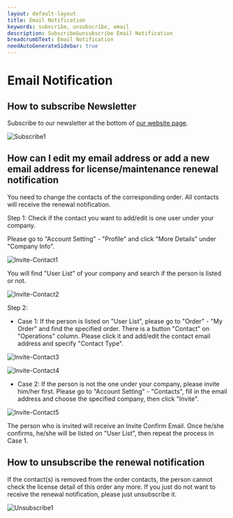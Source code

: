 ```yaml
---
layout: default-layout
title: Email Notification
keywords: subscribe, unsubscribe, email
description: Subscribe&unsubscribe Email Notification
breadcrumbText: Email Notification
needAutoGenerateSidebar: true
---
```


# Email Notification

## How to subscribe Newsletter

Subscribe to our newsletter at the bottom of [our website page](https://www.dynamsoft.com/).

![Subscribe1]({{site.assets}}img/Subscribe-1.png)

## How can I edit my email address or add a new email address for license/maintenance renewal notification

You need to change the contacts of the corresponding order. All contacts will receive the renewal notification.

Step 1: Check if the contact you want to add/edit is one user under your company.

Please go to "Account Setting" - "Profile" and click "More Details" under "Company Info".

![Invite-Contact1]({{site.assets}}img/Invite-Contact-1.png)

You will find "User List" of your company and search if the person is listed or not.

![Invite-Contact2]({{site.assets}}img/Invite-Contact-2.png)

Step 2: 

- Case 1: If the person is listed on "User List", please go to "Order" - "My Order" and find the specified order. There is a button "Contact" on "Operations" column. Please click it and add/edit the contact email address and specify "Contact Type". 

![Invite-Contact3]({{site.assets}}img/Invite-Contact-3.png)

![Invite-Contact4]({{site.assets}}img/Invite-Contact-4.png)

- Case 2: If the person is not the one under your company, please invite him/her first. Please go to "Account Setting" - "Contacts", fill in the email address and choose the specified company, then click "Invite".  

![Invite-Contact5]({{site.assets}}img/Invite-Contact-5.png)

The person who is invited will receive an Invite Confirm Email. Once he/she confirms, he/she will be listed on "User List", then repeat the process in Case 1.

## How to unsubscribe the renewal notification

If the contact(s) is removed from the order contacts, the person cannot check the license detail of this order any more. If you just do not want to receive the renewal notification, please just unsubscribe it. 

![Unsubscribe1]({{site.assets}}img/Unsubscribe-1.png)



